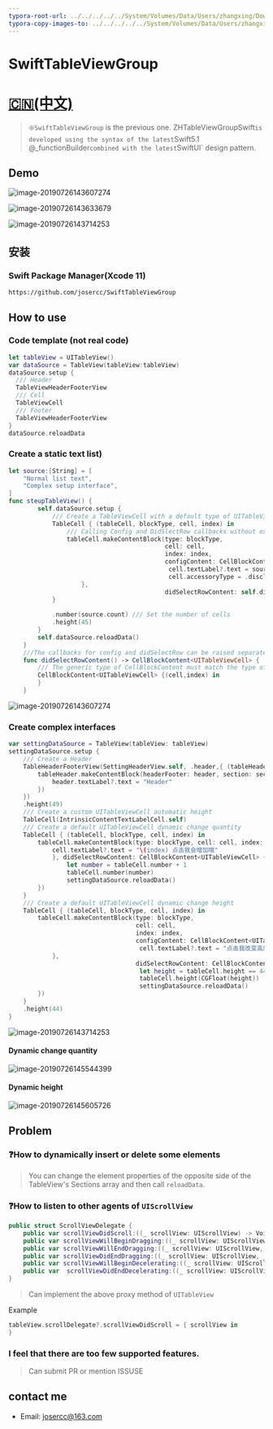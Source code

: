 ```yaml
---
typora-root-url: ../../../../../System/Volumes/Data/Users/zhangxing/Downloads/SwiftTableViewGroup
typora-copy-images-to: ../../../../../System/Volumes/Data/Users/zhangxing/Downloads/SwiftTableViewGroup/images
---
```


# SwiftTableViewGroup

# [🇨🇳(中文)](./README_CH.md)

> ❇️`SwiftTableViewGroup` is the previous one. ZHTableViewGroupSwift` is developed using the syntax of the latest `Swift5.1` `@_functionBuilder` combined with the latest `SwiftUI` design pattern.

## Demo

![image-20190726143607274](/images/2019-07-26-063607.png)

![image-20190726143633679](/images/2019-07-26-063634.png)

![image-20190726143714253](/images/image-20190726143714253.png)

## 安装

### Swift Package Manager(Xcode 11)

```shell
https://github.com/josercc/SwiftTableViewGroup
```

## How to use

### Code template (not real code)

```swift
let tableView = UITableView()
var dataSource = TableView(tableView:tableView)
dataSource.setup {
  /// Header
  TableViewHeaderFooterView
  /// Cell
  TableViewCell
  /// Footer
  TableViewHeaderFooterView
}
dataSource.reloadData
```

### Create a static text list)

```swift
let source:[String] = [
    "Normal list text",
    "Complex setup interface",
]
func steupTableView() {
        self.dataSource.setup {
          	/// Create a TableViewCell with a default type of UITableViewCell
            TableCell { (tableCell, blockType, cell, index) in
                /// Calling Config and DidSlectRow callbacks without executing this method
                tableCell.makeContentBlock(type: blockType,
                                           cell: cell,
                                           index: index,
                                           configContent: CellBlockContent<UITableViewCell> {(cell,index) in
                                            cell.textLabel?.text = source[index]
                                            cell.accessoryType = .disclosureIndicator
                    },
                                           didSelectRowContent: self.didSelectRowContent())
            }
         
            .number(source.count) /// Set the number of cells
            .height(45)
        }
        self.dataSource.reloadData()
    }
    ///The callbacks for config and didSelectRow can be raised separately to prevent the code from being messy
    func didSelectRowContent() -> CellBlockContent<UITableViewCell> {
      	/// The generic type of CellBlockContent must match the type of the created declaration. Otherwise, the callback cannot be completed.
        CellBlockContent<UITableViewCell> {(cell,index) in
        }
    }
```

![image-20190726143607274](/images/2019-07-26-063607.png)

### Create complex interfaces

```swift
var settingDataSource = TableView(tableView: tableView)
settingDataSource.setup {
  	/// Create a Header
    TableHeaderFooterView(SettingHeaderView.self, .header,{ (tableHeader, header, section) in
        tableHeader.makeContentBlock(headerFooter: header, section: section, configContent: HeaderFooterBlockContent<SettingHeaderView> {(header,section) in
            header.textLabel?.text = "Header"
        })
    })
    .height(49)
  	/// Create a custom UITableViewCell automatic height
    TableCell(IntrinsicContentTextLabelCell.self)
  	/// Create a default UITableViewCell dynamic change quantity
    TableCell { (tableCell, blockType, cell, index) in
        tableCell.makeContentBlock(type: blockType, cell: cell, index: index, configContent: CellBlockContent<UITableViewCell> {(cell,index) in
            cell.textLabel?.text = "\(index) 点击我会增加哦"
            }, didSelectRowContent: CellBlockContent<UITableViewCell> {(cell,index) in
                let number = tableCell.number + 1
                tableCell.number(number)
                settingDataSource.reloadData()
        })
    }
  	/// Create a default UITableViewCell dynamic change height
    TableCell { (tableCell, blockType, cell, index) in
        tableCell.makeContentBlock(type: blockType,
                                   cell: cell,
                                   index: index,
                                   configContent: CellBlockContent<UITableViewCell> {(cell,index) in
                                    cell.textLabel?.text = "点击我改变高度"
            },
                                   didSelectRowContent: CellBlockContent<UITableViewCell> {(cell,index) in
                                    let height = tableCell.height == 44 ? 100 : 44;
                                    tableCell.height(CGFloat(height))
                                    settingDataSource.reloadData()
        })
    }
    .height(44)
}
```

![image-20190726143714253](/images/image-20190726143714253.png)

#### Dynamic change quantity

![image-20190726145544399](/images/image-20190726145544399.png)

#### Dynamic height

![image-20190726145605726](/images/image-20190726145605726.png)

## Problem

### ❓How to dynamically insert or delete some elements

> You can change the element properties of the opposite side of the TableView's Sections array and then call `reloadData`.

### ❓How to listen to other agents of `UIScrollView`

```swift
public struct ScrollViewDelegate {
    public var scrollViewDidScroll:((_ scrollView: UIScrollView) -> Void)?
    public var scrollViewWillBeginDragging:((_ scrollView: UIScrollView) -> Void)?
    public var scrollViewWillEndDragging:((_ scrollView: UIScrollView, _ velocity: CGPoint, _ targetContentOffset: UnsafeMutablePointer<CGPoint>) -> Void)?
    public var scrollViewDidEndDragging:((_ scrollView: UIScrollView, _ decelerate: Bool) -> Void)?
    public var scrollViewWillBeginDecelerating:((_ scrollView: UIScrollView) -> Void)?
    public var  scrollViewDidEndDecelerating:((_ scrollView: UIScrollView) -> Void)?
}

```

> Can implement the above proxy method of `UITableView`

Example

```swift
tableView.scrollDelegate?.scrollViewDidScroll = { scrollView in
}
```

### I feel that there are too few supported features.

> Can submit PR or mention ISSUSE

## contact me

- Email: josercc@163.com